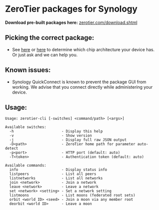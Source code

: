 ZeroTier packages for Synology 
==

**Download pre-built packages here:** [zerotier.com/download.shtml](https://zerotier.com/download.shtml)

## Picking the correct package:
- See [here](https://github.com/SynoCommunity/spksrc/wiki/Architecture-per-Synology-model) or [here](https://www.synology.com/en-us/knowledgebase/DSM/tutorial/General/What_kind_of_CPU_does_my_NAS_have) to determine which chip architecture your device has. Or just ask and we can help you.

## Known issues:

- Synology QuickConnect is known to prevent the package GUI from working. We advise that you connect directly while administering your device.

## Usage:

```
Usage: zerotier-cli [-switches] <command/path> [<args>]

Available switches:
  -h                      - Display this help
  -v                      - Show version
  -j                      - Display full raw JSON output
  -D<path>                - ZeroTier home path for parameter auto-detect
  -p<port>                - HTTP port (default: auto)
  -T<token>               - Authentication token (default: auto)

Available commands:
  info                    - Display status info
  listpeers               - List all peers
  listnetworks            - List all networks
  join <network>          - Join a network
  leave <network>         - Leave a network
  set <network> <setting> - Set a network setting
  listmoons               - List moons (federated root sets)
  orbit <world ID> <seed> - Join a moon via any member root
  deorbit <world ID>      - Leave a moon
```